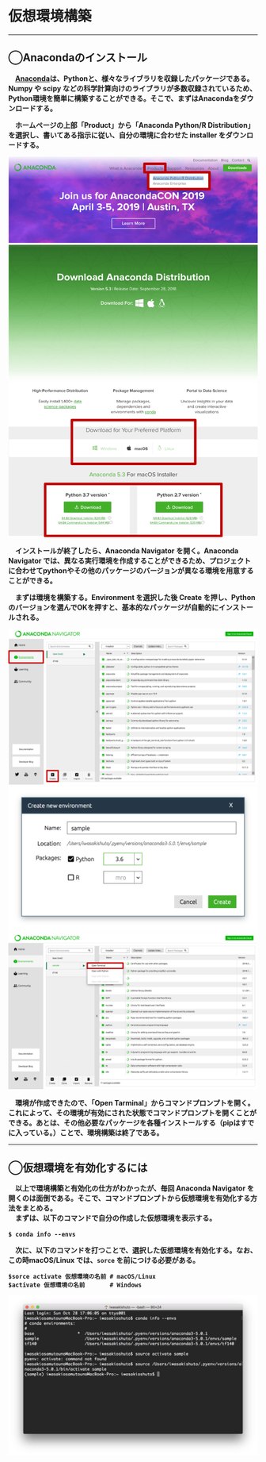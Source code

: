 
# 仮想環境構築

***

## ◯Anacondaのインストール

<b>　[Anaconda](https://www.anaconda.com)は、Pythonと、様々なライブラリを収録したパッケージである。Numpy や scipy などの科学計算向けのライブラリが多数収録されているため、Python環境を簡単に構築することができる。そこで、まずはAnacondaをダウンロードする。</b>

<b>　ホームページの上部「Product」から「Anaconda Python/R Distribution」を選択し、書いてある指示に従い、自分の環境に合わせた installer をダウンロードする。</b>

<img src="./image/Virtual_Environment/Anaconda1.png">

<img src="./image/Virtual_Environment/Anaconda2.png">

<b>　インストールが終了したら、Anaconda Navigator を開く。Anaconda Navigator では、異なる実行環境を作成することができるため、プロジェクトに合わせてpythonやその他のパッケージのバージョンが異なる環境を用意することができる。</b>

<b>　まずは環境を構築する。Environment を選択した後 Create を押し、Python のバージョンを選んでOKを押すと、基本的なパッケージが自動的にインストールされる。</b>

<img src="./image/Virtual_Environment/Anaconda%20Navigator.png">

<img src="./image/Virtual_Environment/Anaconda%20Navigator2.png">

<img src="./image/Virtual_Environment/Anaconda%20Navigator3.png">

<b>　環境が作成できたので、「Open Tarminal」からコマンドプロンプトを開く。これによって、その環境が有効にされた状態でコマンドプロンプトを開くことができる。あとは、その他必要なパッケージを各種インストールする（pipはすでに入っている。）ことで、環境構築は終了である。</b>

***

## ◯仮想環境を有効化するには

<b>　以上で環境構築と有効化の仕方がわかったが、毎回 Anaconda Navigator を開くのは面倒である。そこで、コマンドプロンプトから仮想環境を有効化する方法をまとめる。<br>　まずは、以下のコマンドで自分の作成した仮想環境を表示する。</b>

<b>`$ conda info --envs`</b>

<b>　次に、以下のコマンドを打つことで、選択した仮想環境を有効化する。なお、この時macOS/Linux では、`sorce` を前につける必要がある。</b>

<b>`$sorce activate 仮想環境の名前 # macOS/Linux`</b><br>
<b>`$activate 仮想環境の名前       # Windows`</b>

<img src="./image/Virtual_Environment/virtual%20env.png">
